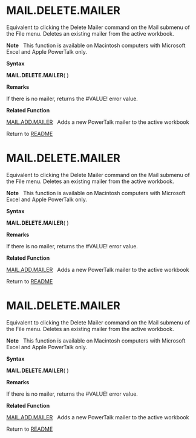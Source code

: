 # MAIL.DELETE.MAILER

Equivalent to clicking the Delete Mailer command on the Mail submenu of
the File menu. Deletes an existing mailer from the active workbook.

**Note**&nbsp;&nbsp;&nbsp;This function is available on Macintosh
computers with Microsoft Excel and Apple PowerTalk only.

**Syntax**

**MAIL.DELETE.MAILER**( )

**Remarks**

If there is no mailer, returns the \#VALUE\! error value.

**Related Function**

[MAIL.ADD.MAILER](MAIL.ADD.MAILER.md)&nbsp;&nbsp;&nbsp;Adds a new PowerTalk mailer to the
active workbook



Return to [README](README.md#M)

# MAIL.DELETE.MAILER

Equivalent to clicking the Delete Mailer command on the Mail submenu of
the File menu. Deletes an existing mailer from the active workbook.

**Note**&nbsp;&nbsp;&nbsp;This function is available on Macintosh
computers with Microsoft Excel and Apple PowerTalk only.

**Syntax**

**MAIL.DELETE.MAILER**( )

**Remarks**

If there is no mailer, returns the \#VALUE\! error value.

**Related Function**

[MAIL.ADD.MAILER](MAIL.ADD.MAILER.md)&nbsp;&nbsp;&nbsp;Adds a new PowerTalk mailer to the
active workbook



Return to [README](README.md#M)

# MAIL.DELETE.MAILER

Equivalent to clicking the Delete Mailer command on the Mail submenu of
the File menu. Deletes an existing mailer from the active workbook.

**Note**&nbsp;&nbsp;&nbsp;This function is available on Macintosh
computers with Microsoft Excel and Apple PowerTalk only.

**Syntax**

**MAIL.DELETE.MAILER**( )

**Remarks**

If there is no mailer, returns the \#VALUE\! error value.

**Related Function**

[MAIL.ADD.MAILER](MAIL.ADD.MAILER.md)&nbsp;&nbsp;&nbsp;Adds a new PowerTalk mailer to the
active workbook



Return to [README](README.md#M)

